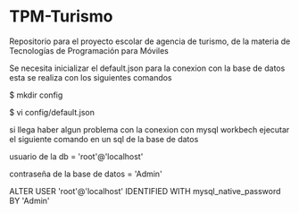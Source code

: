 # TPM-Turismo
Repositorio para el proyecto escolar de agencia de turismo, de la materia de Tecnologías de Programación para Móviles

Se necesita inicializar el default.json para la conexion con la base de datos
esta se realiza con los siguientes comandos

$ mkdir config

$ vi config/default.json

si llega haber algun problema con la conexion con mysql workbech ejecutar el siguiente comando en un sql de la base de datos

usuario de la db = 'root'@'localhost'

contraseña de la base de datos  = 'Admin'

ALTER USER 'root'@'localhost' IDENTIFIED WITH mysql_native_password BY 'Admin'

